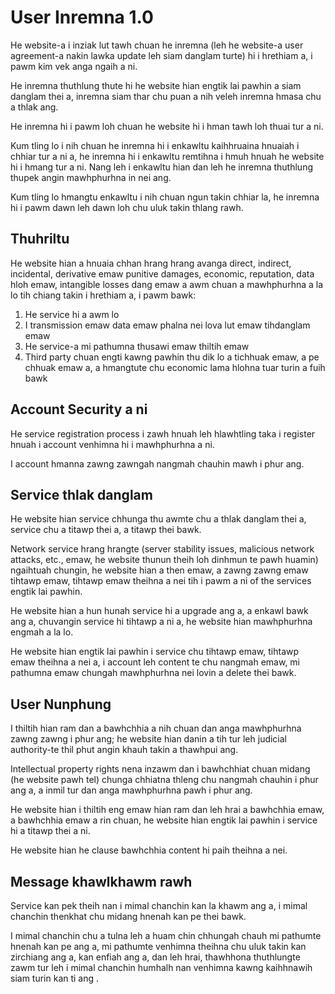 # User Inremna 1.0

He website-a i inziak lut tawh chuan he inremna (leh he website-a user agreement-a nakin lawka update leh siam danglam turte) hi i hrethiam a, i pawm kim vek anga ngaih a ni.

He inremna thuthlung thute hi he website hian engtik lai pawhin a siam danglam thei a, inremna siam thar chu puan a nih veleh inremna hmasa chu a thlak ang.

He inremna hi i pawm loh chuan he website hi i hman tawh loh thuai tur a ni.

Kum tling lo i nih chuan he inremna hi i enkawltu kaihhruaina hnuaiah i chhiar tur a ni a, he inremna hi i enkawltu remtihna i hmuh hnuah he website hi i hmang tur a ni. Nang leh i enkawltu hian dan leh he inremna thuthlung thupek angin mawhphurhna in nei ang.

Kum tling lo hmangtu enkawltu i nih chuan ngun takin chhiar la, he inremna hi i pawm dawn leh dawn loh chu uluk takin thlang rawh.

## Thuhriltu

He website hian a hnuaia chhan hrang hrang avanga direct, indirect, incidental, derivative emaw punitive damages, economic, reputation, data hloh emaw, intangible losses dang emaw a awm chuan a mawhphurhna a la lo tih chiang takin i hrethiam a, i pawm bawk:

1. He service hi a awm lo
1. I transmission emaw data emaw phalna nei lova lut emaw tihdanglam emaw
1. He service-a mi pathumna thusawi emaw thiltih emaw
1. Third party chuan engti kawng pawhin thu dik lo a tichhuak emaw, a pe chhuak emaw a, a hmangtute chu economic lama hlohna tuar turin a fuih bawk

## Account Security a ni

He service registration process i zawh hnuah leh hlawhtling taka i register hnuah i account venhimna hi i mawhphurhna a ni.

I account hmanna zawng zawngah nangmah chauhin mawh i phur ang.

## Service thlak danglam

He website hian service chhunga thu awmte chu a thlak danglam thei a, service chu a titawp thei a, a titawp thei bawk.

Network service hrang hrangte (server stability issues, malicious network attacks, etc., emaw, he website thunun theih loh dinhmun te pawh huamin) ngaihtuah chungin, he website hian a then emaw, a zawng zawng emaw tihtawp emaw, tihtawp emaw theihna a nei tih i pawm a ni of the services engtik lai pawhin.

He website hian a hun hunah service hi a upgrade ang a, a enkawl bawk ang a, chuvangin service hi tihtawp a ni a, he website hian mawhphurhna engmah a la lo.

He website hian engtik lai pawhin i service chu tihtawp emaw, tihtawp emaw theihna a nei a, i account leh content te chu nangmah emaw, mi pathumna emaw chungah mawhphurhna nei lovin a delete thei bawk.

## User Nunphung

I thiltih hian ram dan a bawhchhia a nih chuan dan anga mawhphurhna zawng zawng i phur ang; he website hian danin a tih tur leh judicial authority-te thil phut angin khauh takin a thawhpui ang.

Intellectual property rights nena inzawm dan i bawhchhiat chuan midang (he website pawh tel) chunga chhiatna thleng chu nangmah chauhin i phur ang a, a inmil tur dan anga mawhphurhna pawh i phur ang.

He website hian i thiltih eng emaw hian ram dan leh hrai a bawhchhia emaw, a bawhchhia emaw a rin chuan, he website hian engtik lai pawhin i service hi a titawp thei a ni.

He website hian he clause bawhchhia content hi paih theihna a nei.

## Message khawlkhawm rawh

Service kan pek theih nan i mimal chanchin kan la khawm ang a, i mimal chanchin thenkhat chu midang hnenah kan pe thei bawk.

I mimal chanchin chu a tulna leh a huam chin chhungah chauh mi pathumte hnenah kan pe ang a, mi pathumte venhimna theihna chu uluk takin kan zirchiang ang a, kan enfiah ang a, dan leh hrai, thawhhona thuthlungte zawm tur leh i mimal chanchin humhalh nan venhimna kawng kaihhnawih siam turin kan ti ang .
